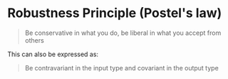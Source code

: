 # Robustness Principle (Postel's law)

> Be conservative in what you do, be liberal in what you accept from others

This can also be expressed as:

> Be contravariant in the input type and covariant in the output type